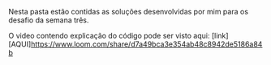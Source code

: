 Nesta pasta estão contidas as soluções desenvolvidas por mim para os desafio da semana três. 

O video contendo explicação do código pode ser visto aqui: [link][AQUI]https://www.loom.com/share/d7a49bca3e354ab48c8942de5186a84b

